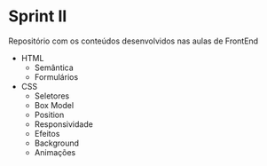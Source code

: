 # Sprint ΙΙ
Repositório com os conteúdos desenvolvidos nas aulas de FrontEnd

- HTML
  - Semântica
  - Formulários
- CSS
  - Seletores
  - Box Model
  - Position
  - Responsividade
  - Efeitos
  - Background
  - Animações
